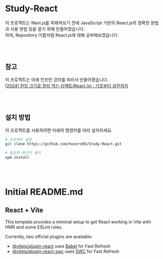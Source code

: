 # Study-React

이 프로젝트는 Next.js를 파헤쳐보기 전에 JavaScript 기반의 React.js의 정확한 문법과 사용 방법 등을 알기 위해 만들어졌습니다.</br>
하여, Repository 이름처럼 React.js에 대해 공부해보겠습니다.

</br></br>

## 참고

이 프로젝트는 아래 인프런 강의를 따라서 만들어졌습니다.</br>
[[2024] 한입 크기로 잘라 먹는 리액트(React.js) : 기초부터 실전까지](https://www.inflearn.com/course/%ED%95%9C%EC%9E%85-%EB%A6%AC%EC%95%A1%ED%8A%B8/dashboard)

</br></br>

## 설치 방법

이 프로젝트를 사용하려면 아래의 명령어를 따라 설치하세요.
```bash
# 프로젝트 클론
git clone https://github.com/hozero95/Study-React.git

# 필요한 패키지 설치
npm install
```

</br></br>

# Initial README.md
## React + Vite

This template provides a minimal setup to get React working in Vite with HMR and some ESLint rules.

Currently, two official plugins are available:

- [@vitejs/plugin-react](https://github.com/vitejs/vite-plugin-react/blob/main/packages/plugin-react/README.md) uses [Babel](https://babeljs.io/) for Fast Refresh
- [@vitejs/plugin-react-swc](https://github.com/vitejs/vite-plugin-react-swc) uses [SWC](https://swc.rs/) for Fast Refresh

